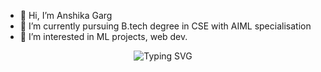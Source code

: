 - 👋 Hi, I’m Anshika Garg
- 🌱 I’m currently pursuing B.tech degree in CSE with AIML specialisation
-  👀 I’m interested in ML projects, web dev.


<p align="center">
  <img src="https://readme-typing-svg.demolab.com?font=Fira+Code&duration=3000&pause=1000&color=F75C00&center=true&vCenter=true&multiline=true&width=435&lines=Student+%7C+Tech+Explorer+%7C+Content+Lead;Flutter+%7C+AI+%7C+Firebase+Dev;Building+AI-powered+products+with+impact" alt="Typing SVG" />
</p>


<!--- 
- 💞️ I’m looking to collaborate on ...
- 📫 How to reach me ...
- 😄 Pronouns: ...
- ⚡ Fun fact: ...
--->


<!---
anshikagarg12/anshikagarg12 is a ✨ special ✨ repository because its `README.md` (this file) appears on your GitHub profile.
You can click the Preview link to take a look at your changes.
--->
